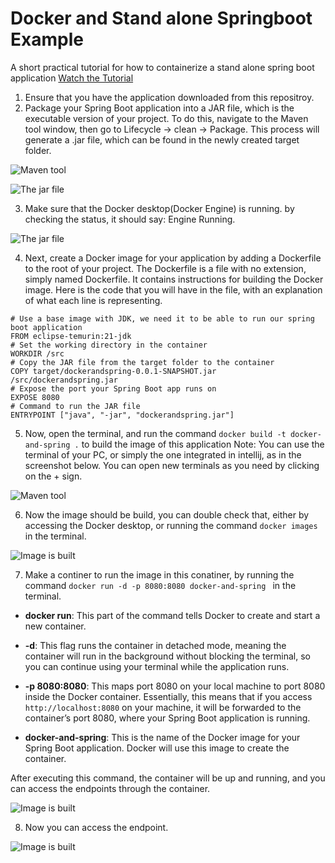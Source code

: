 # Docker and Stand alone Springboot Example

A short practical tutorial for how to containerize a stand alone spring boot application [Watch the Tutorial](https://drive.google.com/file/d/1idZCWkp1-mmeznFL8ZeXjQmXeB9RR-H3/view?usp=sharing)

1. Ensure that you have the application downloaded from this repositroy. 
2. Package your Spring Boot application into a JAR file, which is the executable version of your project. To do this, navigate to the Maven tool window, then go to Lifecycle → clean → Package. This process will generate a .jar file, which can be found in the newly created target folder.

![Maven tool](https://i.ibb.co/N2J54pj/Screenshot-2024-10-04-210239.png)

![The jar file](https://i.ibb.co/njj468x/Screenshot-2024-10-04-210322.png)

3. Make sure that the Docker desktop(Docker Engine) is running. by checking the status, it should say: Engine Running.

![The jar file](https://i.ibb.co/FqhCDcj/Screenshot-2024-10-04-213032.png)

4. Next, create a Docker image for your application by adding a Dockerfile to the root of your project. The Dockerfile is a file with no extension, simply named Dockerfile. It contains instructions for building the Docker image. Here is the code that you will have in the file, with an explanation of what each line is representing. 
```
# Use a base image with JDK, we need it to be able to run our spring boot application
FROM eclipse-temurin:21-jdk
# Set the working directory in the container
WORKDIR /src
# Copy the JAR file from the target folder to the container
COPY target/dockerandspring-0.0.1-SNAPSHOT.jar /src/dockerandspring.jar
# Expose the port your Spring Boot app runs on
EXPOSE 8080
# Command to run the JAR file
ENTRYPOINT ["java", "-jar", "dockerandspring.jar"]
```
5. Now, open the terminal, and run the command ``` docker build -t docker-and-spring . ``` to build the image of this application
Note:
You can use the terminal of your PC, or simply the one integrated in intellij, as in the screenshot below. You can open new terminals as you need by clicking on the + sign.  

![Maven tool](https://i.ibb.co/DwDnRrn/Screenshot-2024-10-04-210520.png)

6. Now the image should be build, you can double check that, either by accessing the Docker desktop, or running the command ``` docker images ``` in the terminal. 

![Image is built](https://i.ibb.co/yp9ydCD/Screenshot-2024-10-04-210624.png)

7. Make a continer to run the image in this conatiner, by running the command ``` docker run -d -p 8080:8080 docker-and-spring  ``` in the terminal.

- **docker run**: This part of the command tells Docker to create and start a new container.

- **-d**: This flag runs the container in detached mode, meaning the container will run in the background without blocking the terminal, so you can continue using your terminal while the application runs.

- **-p 8080:8080**: This maps port 8080 on your local machine to port 8080 inside the Docker container. Essentially, this means that if you access `http://localhost:8080` on your machine, it will be forwarded to the container’s port 8080, where your Spring Boot application is running.

- **docker-and-spring**: This is the name of the Docker image for your Spring Boot application. Docker will use this image to create the container.

After executing this command, the container will be up and running, and you can access the endpoints through the container.

  
![Image is built](https://i.ibb.co/JFJYyTm/Screenshot-2024-10-04-211007.png)

8. Now you can access the endpoint.

![Image is built](https://i.ibb.co/55RRGtc/Screenshot-2024-10-04-211041.png)

